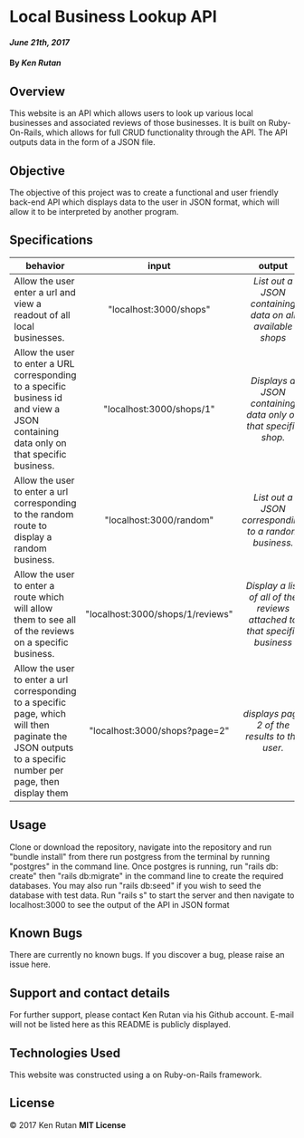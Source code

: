 # Local Business Lookup API

#### _June 21th, 2017_

#### By _**Ken Rutan**_

## Overview

This website is an API which allows users to look up various local businesses and associated reviews of those businesses.  It is built on Ruby-On-Rails, which allows for full CRUD functionality through the API.  The API outputs data in the form of a JSON file.


## Objective

The objective of this project was to create a functional and user friendly back-end API which displays data to the user in JSON format, which will allow it to be interpreted by another program.

## Specifications

| behavior |  input   |  output  |
|----------|:--------:|:--------:|
|Allow the user enter a url and view a readout of all local businesses. | "localhost:3000/shops" | *List out a JSON containing data on all available shops* |
|Allow the user to enter a URL corresponding to a specific business id and view a JSON containing data only on that specific business.  |  "localhost:3000/shops/1" | *Displays a JSON containing data only on that specific shop.* |
|Allow the user to enter a url corresponding to the random route to display a random business. | "localhost:3000/random" | *List out a JSON corresponding to a random business.* |
|Allow the user to enter a route which will allow them to see all of the reviews on a specific business. | "localhost:3000/shops/1/reviews" | *Display a list of all of the reviews attached to that specific business* |
|Allow the user to enter a url corresponding to a specific page, which will then paginate the JSON outputs to a specific number per page, then display them | "localhost:3000/shops?page=2" | *displays page 2 of the results to the user.* |


## Usage

Clone or download the repository, navigate into the repository and run "bundle install" from there run postgress from the terminal by running "postgres" in the command line.  Once postgres is running, run "rails db: create" then "rails db:migrate" in the command line to create the required databases.  You may also run "rails db:seed" if you wish to seed the database with test data.  Run "rails s" to start the server and then navigate to localhost:3000 to see the output of the API in JSON format

## Known Bugs

There are currently no known bugs. If you discover a bug, please raise an issue here.

## Support and contact details

For further support, please contact Ken Rutan via his Github account.  E-mail will not be listed here as this README is publicly displayed.

## Technologies Used

This website was constructed using a on Ruby-on-Rails framework.

## License

&copy; 2017 Ken Rutan  **MIT License**
